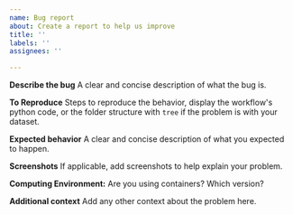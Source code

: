 ```yaml
---
name: Bug report
about: Create a report to help us improve
title: ''
labels: ''
assignees: ''

---
```


**Describe the bug**
A clear and concise description of what the bug is.

**To Reproduce**
Steps to reproduce the behavior, display the workflow's python code, or the folder structure with `tree` if the problem is with your dataset.

**Expected behavior**
A clear and concise description of what you expected to happen.

**Screenshots**
If applicable, add screenshots to help explain your problem.

**Computing Environment:**
 Are you using containers? Which version?

**Additional context**
Add any other context about the problem here.
